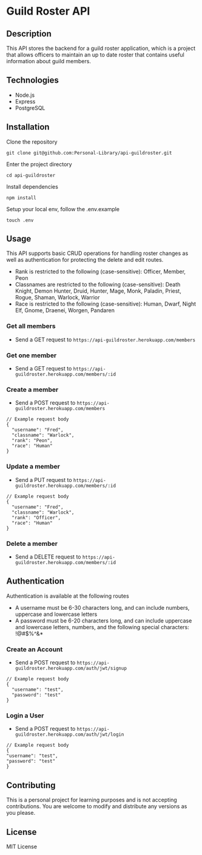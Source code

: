 # Guild Roster API

## Description

This API stores the backend for a guild roster application, which is a project that allows officers to maintain an up to date roster that contains useful information about guild members.

## Technologies

- Node.js
- Express
- PostgreSQL

## Installation

Clone the repository

`git clone git@github.com:Personal-Library/api-guildroster.git`

Enter the project directory

`cd api-guildroster`

Install dependencies

`npm install`

Setup your local env, follow the .env.example

`touch .env`

## Usage

This API supports basic CRUD operations for handling roster changes as well as authentication
for protecting the delete and edit routes.

- Rank is restricted to the following (case-sensitive): Officer, Member, Peon
- Classnames are restricted to the following (case-sensitive): Death Knight, Demon Hunter, Druid,
  Hunter, Mage, Monk, Paladin, Priest, Rogue, Shaman, Warlock, Warrior
- Race is restricted to the following (case-sensitive): Human, Dwarf, Night Elf, Gnome, Draenei,
  Worgen, Pandaren

### Get all members

- Send a GET request to `https://api-guildroster.herokuapp.com/members`

### Get one member

- Send a GET request to `https://api-guildroster.herokuapp.com/members/:id`

### Create a member

- Send a POST request to `https://api-guildroster.herokuapp.com/members`

```
// Example request body
{
  "username": "Fred",
  "classname": "Warlock",
  "rank": "Peon",
  "race": "Human"
}
```

### Update a member

- Send a PUT request to `https://api-guildroster.herokuapp.com/members/:id`

```
// Example request body
{
  "username": "Fred",
  "classname": "Warlock",
  "rank": "Officer",
  "race": "Human"
}
```

### Delete a member

- Send a DELETE request to `https://api-guildroster.herokuapp.com/members/:id`

## Authentication

Authentication is available at the following routes

- A username must be 6-30 characters long, and can include numbers, uppercase and lowercase letters
- A password must be 6-20 characters long, and can include uppercase and lowercase letters,
  numbers, and the following special characters: !@#$%^&\*

### Create an Account

- Send a POST request to `https://api-guildroster.herokuapp.com/auth/jwt/signup`

```
// Example request body
{
  "username": "test",
  "password": "test"
}
```

### Login a User

- Send a POST request to `https://api-guildroster.herokuapp.com/auth/jwt/login`

```
// Example request body
{
"username": "test",
"password": "test"
}

```

## Contributing

This is a personal project for learning purposes and is not accepting contributions. You are welcome to modify and distribute any versions as you please.

## License

MIT License
